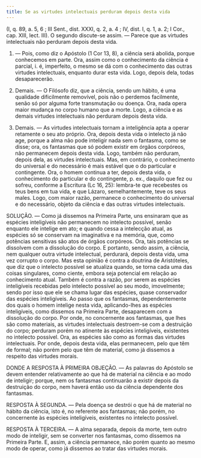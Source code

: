```yaml
---
title: Se as virtudes intelectuais perduram depois desta vida
---
```


(I, q. 89, a. 5, 6 ; III Sent., dist. XXXI, q. 2, a. 4 ; IV, dist. I, q. 1, a. 2; I Cor., cap. XIII, lect. III).
  O segundo discute-se assim. — Parece que as virtudes intelectuais não perduram depois desta vida.  

1. — Pois, como diz o Apóstolo (1 Cor 13, 8), a ciência será abolida, porque conhecemos em parte. Ora, assim como o conhecimento da ciência é parcial, i. é, imperfeito, o mesmo se dá com o conhecimento das outras virtudes intelectuais, enquanto durar esta vida. Logo, depois dela, todas desaparecerão.  

2. Demais. — O Filósofo diz, que a ciência, sendo um hábito, é uma qualidade dificilmente removível, pois não o perdemos facilmente, senão só por alguma forte transmutação ou doença. Ora, nada opera maior mudança no corpo humano que a morte. Logo, a ciência e as demais virtudes intelectuais não perduram depois desta vida.  

3. Demais. — As virtudes intelectuais tornam a inteligência apta a operar retamente o seu ato próprio. Ora, depois desta vida o intelecto já não age, porque a alma não pode inteligir nada sem o fantasma, como se disse; ora, os fantasmas que só podem existir em órgãos corpóreos, não permanecem depois desta vida. Logo, também não perduram, depois dela, as virtudes intelectuais.  Mas, em contrário, o conhecimento do universal e do necessário é mais estável que o do particular e contingente. Ora, o homem continua a ter, depois desta vida, o conhecimento do particular e do contingente, p. ex., daquilo que fez ou sofreu, conforme a Escritura (Lc 16, 25): lembra-te que recebestes os teus bens em tua vida, e que Lázaro, semelhantemente, teve os seus males. Logo, com maior razão, permanece o conhecimento do universal e do necessário, objeto da ciência e das outras virtudes intelectuais.  

SOLUÇÃO. — Como já dissemos na Primeira Parte, uns ensinaram que as espécies inteligíveis não permanecem no intelecto possível, senão enquanto ele intelige em ato; e quando cessa a intelecção atual, as espécies só se conservam na imaginativa e na memória, que, como potências sensitivas são atos de órgãos corpóreos. Ora, tais potências se dissolvem com a dissolução do corpo. E portanto, sendo assim, a ciência, nem qualquer outra virtude intelectual, perdurará, depois desta vida, uma vez corrupto o corpo.  Mas esta opinião é contra a doutrina de Aristóteles, que diz que o intelecto possível se atualiza quando, se torna cada uma das coisas singulares, como ciente, embora seja potencial em relação ao conhecimento atual. Também é contra a razão, por serem as espécies inteligíveis recebidas pelo intelecto possível ao seu modo, imovelmente; sendo por isso que ele se chama lugar das espécies, quase conservador das espécies inteligíveis. Ao passo que os fantasmas, dependentemente dos quais o homem intelige nesta vida, aplicando-lhes as espécies inteligíveis, como dissemos na Primeira Parte, desaparecem com a dissolução do corpo.  Por onde, no concernente aos fantasmas, que lhes são como materiais, as virtudes intelectuais destroem-se com a destruição do corpo; perduram porém no atinente às espécies inteligíveis, existentes no intelecto possível. Ora, as espécies são como as formas das virtudes intelectuais. Por onde, depois desta vida, elas permanecem, pelo que têm de formal; não porém pelo que têm de material, como já dissemos a respeito das virtudes morais.  

DONDE A RESPOSTA À PRIMEIRA OBJEÇÃO. — As palavras do Apóstolo se devem entender relativamente ao que há de material na ciência e ao modo de inteligir; porque, nem os fantasmas continuarão a existir depois da destruição do corpo, nem haverá então uso da ciência dependente dos fantasmas.  

RESPOSTA À SEGUNDA. — Pela doença se destrói o que há de material no hábito da ciência, isto é, no referente aos fantasmas; não porém, no concernente às espécies inteligíveis, existentes no intelecto possível.  

RESPOSTA À TERCEIRA. — A alma separada, depois da morte, tem outro modo de inteligir, sem se converter nos fantasmas, como dissemos na Primeira Parte. E, assim, a ciência permanece, não porém quanto ao mesmo modo de operar, como já dissemos ao tratar das virtudes morais.